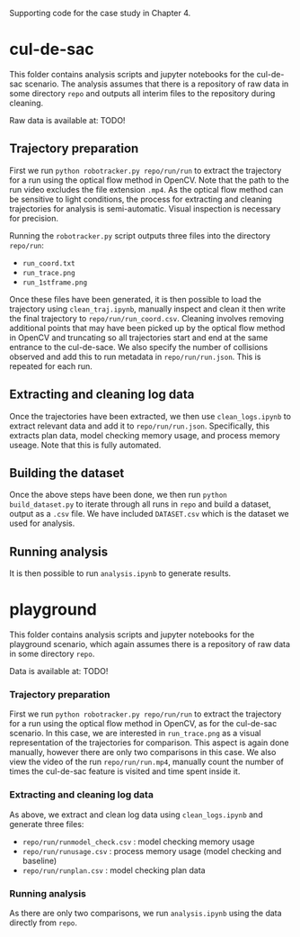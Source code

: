 Supporting code for the case study in Chapter 4.   

# cul-de-sac

This folder contains analysis scripts and jupyter notebooks for the cul-de-sac scenario.  The analysis assumes that there is a repository of raw data in some directory `repo` and outputs all interim files to the repository during cleaning.  

Raw data is available at: TODO!

## Trajectory preparation

First we run `python robotracker.py repo/run/run` to extract the trajectory for a run using the optical flow method in OpenCV.  Note that the path to the run video excludes the file extension `.mp4`.  As the optical flow method can be sensitive to light conditions, the process for extracting and cleaning trajectories for analysis is semi-automatic.   Visual inspection is necessary for precision.  

Running the `robotracker.py` script outputs three files into the directory `repo/run`: 

- `run_coord.txt`
- `run_trace.png`
- `run_1stframe.png`

Once these files have been generated, it is then possible to load the trajectory using `clean_traj.ipynb`, manually inspect and clean it then write the final trajectory to `repo/run/run_coord.csv`.  Cleaning involves removing additional points that may have been picked up by the optical flow method in OpenCV and truncating so all trajectories start and end at the same entrance to the cul-de-sace.  We also specify the number of collisions observed and add this to run metadata in `repo/run/run.json`. This is repeated for each run. 

## Extracting and cleaning log data

Once the trajectories have been extracted, we then use `clean_logs.ipynb` to extract relevant data and add it to `repo/run/run.json`.  Specifically, this extracts plan data, model checking memory usage, and process memory useage. Note that this is fully automated.  

## Building the dataset

Once the above steps have been done, we then run `python build_dataset.py` to iterate through all runs in `repo` and build a dataset, output as a `.csv` file. We have included `DATASET.csv` which is the dataset we used for analysis.  

## Running analysis

It is then possible to run `analysis.ipynb` to generate results.  

# playground

This folder contains analysis scripts and jupyter notebooks for the playground scenario, which again assumes there is a repository of raw data in some directory `repo`.  

Data is available at: TODO!

### Trajectory preparation

First we run `python robotracker.py repo/run/run` to extract the trajectory for a run using the optical flow method in OpenCV, as for the cul-de-sac scenario.  In this case, we are interested in `run_trace.png` as a visual representation of the trajectories for comparison.  This aspect is again done manually, however there are only two comparisons in this case.  We also view the video of the run `repo/run/run.mp4`, manually count the number of times the cul-de-sac feature is visited and time spent inside it.  

### Extracting and cleaning log data

As above, we extract and clean log data using `clean_logs.ipynb` and generate three files:

- `repo/run/runmodel_check.csv` : model checking memory usage
- `repo/run/runusage.csv` : process memory usage (model checking and baseline)
- `repo/run/runplan.csv` :  model checking plan data

### Running analysis

As there are only two comparisons, we run `analysis.ipynb` using the data directly from `repo`. 

